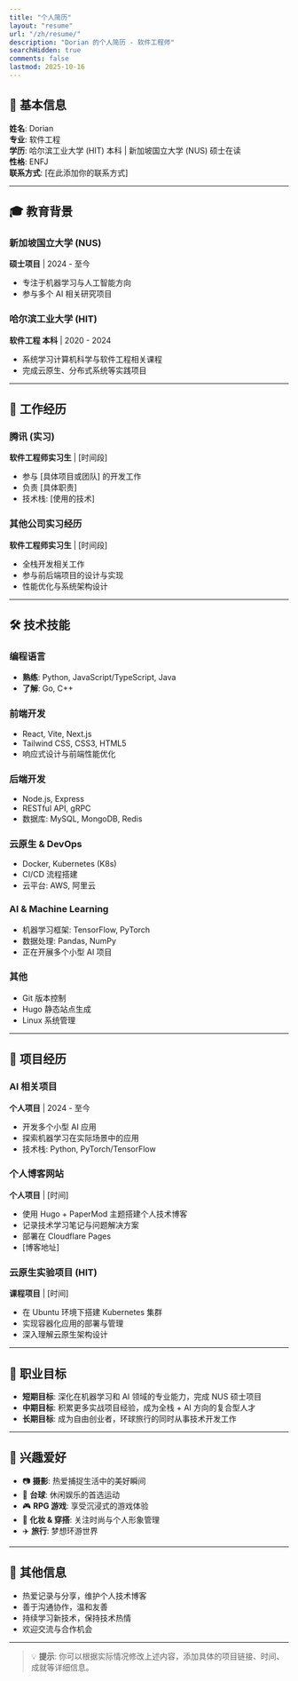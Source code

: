```yaml
---
title: "个人简历"
layout: "resume"
url: "/zh/resume/"
description: "Dorian 的个人简历 - 软件工程师"
searchHidden: true
comments: false
lastmod: 2025-10-16
---
```


## 👤 基本信息

**姓名**: Dorian  
**专业**: 软件工程  
**学历**: 哈尔滨工业大学 (HIT) 本科 | 新加坡国立大学 (NUS) 硕士在读  
**性格**: ENFJ  
**联系方式**: [在此添加你的联系方式]

---

## 🎓 教育背景

### 新加坡国立大学 (NUS)
**硕士项目** | 2024 - 至今
- 专注于机器学习与人工智能方向
- 参与多个 AI 相关研究项目

### 哈尔滨工业大学 (HIT)
**软件工程 本科** | 2020 - 2024
- 系统学习计算机科学与软件工程相关课程
- 完成云原生、分布式系统等实践项目

---

## 💼 工作经历

### 腾讯 (实习)
**软件工程师实习生** | [时间段]
- 参与 [具体项目或团队] 的开发工作
- 负责 [具体职责]
- 技术栈: [使用的技术]

### 其他公司实习经历
**软件工程师实习生** | [时间段]
- 全栈开发相关工作
- 参与前后端项目的设计与实现
- 性能优化与系统架构设计

---

## 🛠️ 技术技能

### 编程语言
- **熟练**: Python, JavaScript/TypeScript, Java
- **了解**: Go, C++

### 前端开发
- React, Vite, Next.js
- Tailwind CSS, CSS3, HTML5
- 响应式设计与前端性能优化

### 后端开发
- Node.js, Express
- RESTful API, gRPC
- 数据库: MySQL, MongoDB, Redis

### 云原生 & DevOps
- Docker, Kubernetes (K8s)
- CI/CD 流程搭建
- 云平台: AWS, 阿里云

### AI & Machine Learning
- 机器学习框架: TensorFlow, PyTorch
- 数据处理: Pandas, NumPy
- 正在开展多个小型 AI 项目

### 其他
- Git 版本控制
- Hugo 静态站点生成
- Linux 系统管理

---

## 🚀 项目经历

### AI 相关项目
**个人项目** | 2024 - 至今
- 开发多个小型 AI 应用
- 探索机器学习在实际场景中的应用
- 技术栈: Python, PyTorch/TensorFlow

### 个人博客网站
**个人项目** | [时间]
- 使用 Hugo + PaperMod 主题搭建个人技术博客
- 记录技术学习笔记与问题解决方案
- 部署在 Cloudflare Pages
- [博客地址]

### 云原生实验项目 (HIT)
**课程项目** | [时间]
- 在 Ubuntu 环境下搭建 Kubernetes 集群
- 实现容器化应用的部署与管理
- 深入理解云原生架构设计

---

## 🎯 职业目标

- **短期目标**: 深化在机器学习和 AI 领域的专业能力，完成 NUS 硕士项目
- **中期目标**: 积累更多实战项目经验，成为全栈 + AI 方向的复合型人才
- **长期目标**: 成为自由创业者，环球旅行的同时从事技术开发工作

---

## 🌟 兴趣爱好

- 📷 **摄影**: 热爱捕捉生活中的美好瞬间
- 🎱 **台球**: 休闲娱乐的首选运动
- 🎮 **RPG 游戏**: 享受沉浸式的游戏体验
- 💄 **化妆 & 穿搭**: 关注时尚与个人形象管理
- ✈️ **旅行**: 梦想环游世界

---

## 📝 其他信息

- 热爱记录与分享，维护个人技术博客
- 善于沟通协作，温和友善
- 持续学习新技术，保持技术热情
- 欢迎交流与合作机会

---

> 💡 **提示**: 你可以根据实际情况修改上述内容，添加具体的项目链接、时间、成就等详细信息。
